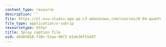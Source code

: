 ```yaml
---
content_type: resource
description: ''
file: https://ol-ocw-studio-app-qa.s3.amazonaws.com/courses/8-04-quantum-physics-i-spring-2016/a0d03010f20c53ae96f2b1eb36f55447_jPVD45YYlk.vtt
file_type: application/x-subrip
resourcetype: Other
title: 3play caption file
uid: a0d03010-f20c-53ae-96f2-b1eb36f55447
---
```

